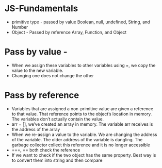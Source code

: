 # JS-Fundamentals
- primitive type - passed by value
Boolean, null, undefined, String, and Number
- Object - Passed by reference
Array, Function, and Object

# Pass by value - 
- When we assign these variables to other variables using =, we copy the value to the new variable. 
- Changing one does not change the other

# Pass by reference
- Variables that are assigned a non-primitive value are given a reference to that value. That reference points to the object’s location in memory. The variables don’t actually contain the value.
- arr = [], we’ve created an array in memory. The variable arr receives is the address of the array
- When we re-assign a value to the variable. We are changing the address of the variable. The older address of the variable is dangling. The garbage collector collect this reference and it is no longer accessible
- ===, == both check the reference
- If we want to check if the two object has the same property. Best way is to convert them into string and then compare